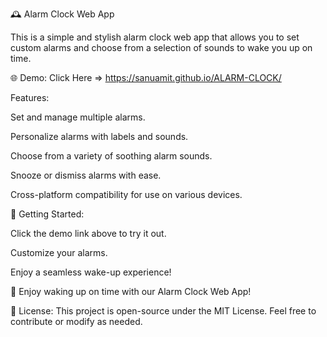 🕰️ Alarm Clock Web App


This is a simple and stylish alarm clock web app that allows you to set custom alarms and choose from a selection of sounds to wake you up on time.

🌐 Demo: Click Here => https://sanuamit.github.io/ALARM-CLOCK/

Features:

Set and manage multiple alarms.

Personalize alarms with labels and sounds.

Choose from a variety of soothing alarm sounds.

Snooze or dismiss alarms with ease.

Cross-platform compatibility for use on various devices.

🚀 Getting Started:

Click the demo link above to try it out.

Customize your alarms.

Enjoy a seamless wake-up experience!

🌟 Enjoy waking up on time with our Alarm Clock Web App!

📜 License: This project is open-source under the MIT License. Feel free to contribute or modify as needed.




